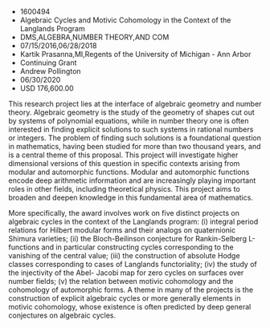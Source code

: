 
* 1600494
* Algebraic Cycles and Motivic Cohomology in the Context of the Langlands Program
* DMS,ALGEBRA,NUMBER THEORY,AND COM
* 07/15/2016,06/28/2018
* Kartik Prasanna,MI,Regents of the University of Michigan - Ann Arbor
* Continuing Grant
* Andrew Pollington
* 06/30/2020
* USD 176,600.00

This research project lies at the interface of algebraic geometry and number
theory. Algebraic geometry is the study of the geometry of shapes cut out by
systems of polynomial equations, while in number theory one is often interested
in finding explicit solutions to such systems in rational numbers or integers.
The problem of finding such solutions is a foundational question in mathematics,
having been studied for more than two thousand years, and is a central theme of
this proposal. This project will investigate higher dimensional versions of this
question in specific contexts arising from modular and automorphic functions.
Modular and automorphic functions encode deep arithmetic information and are
increasingly playing important roles in other fields, including theoretical
physics. This project aims to broaden and deepen knowledge in this fundamental
area of mathematics.

More specifically, the award involves work on five distinct projects on
algebraic cycles in the context of the Langlands program: (i) integral period
relations for Hilbert modular forms and their analogs on quaternionic Shimura
varieties; (ii) the Bloch-Beilinson conjecture for Rankin-Selberg L-functions
and in particular constructing cycles corresponding to the vanishing of the
central value; (iii) the construction of absolute Hodge classes corresponding to
cases of Langlands functoriality; (iv) the study of the injectivity of the Abel-
Jacobi map for zero cycles on surfaces over number fields; (v) the relation
between motivic cohomology and the cohomology of automorphic forms. A theme in
many of the projects is the construction of explicit algebraic cycles or more
generally elements in motivic cohomology, whose existence is often predicted by
deep general conjectures on algebraic cycles.
